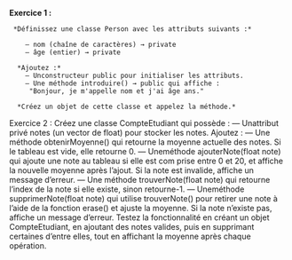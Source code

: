  **Exercice 1 :**

     *Définissez une classe Person avec les attributs suivants :*
   
        — nom (chaîne de caractères) → private
        — âge (entier) → private
     
      *Ajoutez :*
        — Unconstructeur public pour initialiser les attributs.
        — Une méthode introduire() → public qui affiche :
         "Bonjour, je m'appelle nom et j'ai âge ans."
       
      *Créez un objet de cette classe et appelez la méthode.*

 Exercice 2 :
 Créez une classe CompteEtudiant qui possède :
 — Unattribut privé notes (un vector de float) pour stocker les notes.
 Ajoutez :
 — Une méthode obtenirMoyenne() qui retourne la moyenne actuelle des notes. Si le
 tableau est vide, elle retourne 0.
 — Uneméthode ajouterNote(float note) qui ajoute une note au tableau si elle est com
prise entre 0 et 20, et affiche la nouvelle moyenne après l’ajout. Si la note est invalide,
 affiche un message d’erreur.
 — Une méthode trouverNote(float note) qui retourne l’index de la note si elle existe,
 sinon retourne-1.
 — Uneméthode supprimerNote(float note) qui utilise trouverNote() pour retirer une
 note à l’aide de la fonction erase() et ajuste la moyenne. Si la note n’existe pas, affiche
 un message d’erreur.
 Testez la fonctionnalité en créant un objet CompteEtudiant, en ajoutant des notes valides,
 puis en supprimant certaines d’entre elles, tout en affichant la moyenne après chaque opération.
